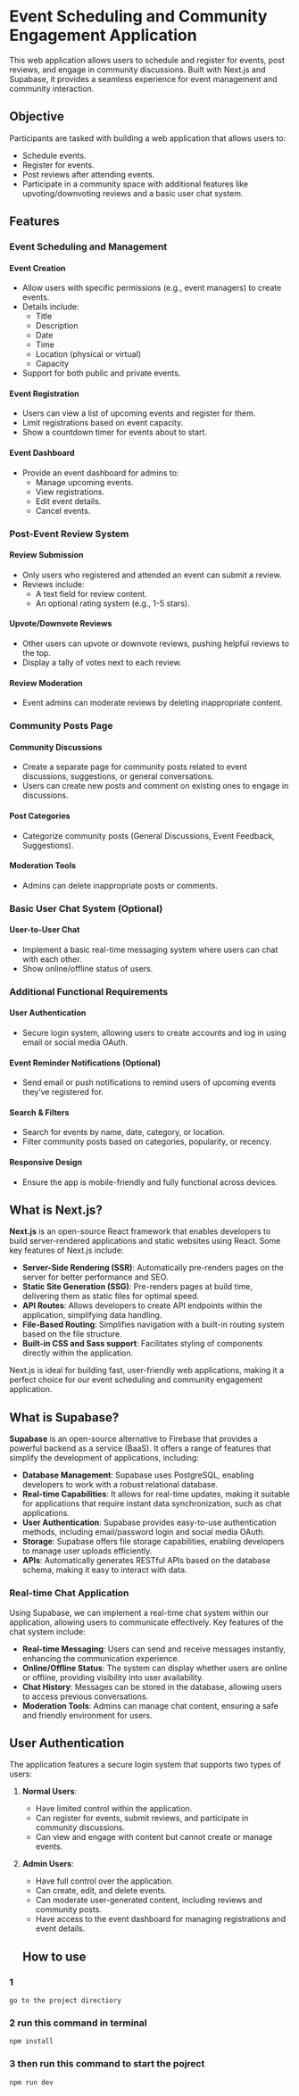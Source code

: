 # Event Scheduling and Community Engagement Application

This web application allows users to schedule and register for events, post reviews, and engage in community discussions. Built with Next.js and Supabase, it provides a seamless experience for event management and community interaction.

## Objective

Participants are tasked with building a web application that allows users to:

- Schedule events.
- Register for events.
- Post reviews after attending events.
- Participate in a community space with additional features like upvoting/downvoting reviews and a basic user chat system.

## Features

### Event Scheduling and Management

#### Event Creation

- Allow users with specific permissions (e.g., event managers) to create events.
- Details include:
  - Title
  - Description
  - Date
  - Time
  - Location (physical or virtual)
  - Capacity
- Support for both public and private events.

#### Event Registration

- Users can view a list of upcoming events and register for them.
- Limit registrations based on event capacity.
- Show a countdown timer for events about to start.

#### Event Dashboard

- Provide an event dashboard for admins to:
  - Manage upcoming events.
  - View registrations.
  - Edit event details.
  - Cancel events.

### Post-Event Review System

#### Review Submission

- Only users who registered and attended an event can submit a review.
- Reviews include:
  - A text field for review content.
  - An optional rating system (e.g., 1-5 stars).

#### Upvote/Downvote Reviews

- Other users can upvote or downvote reviews, pushing helpful reviews to the top.
- Display a tally of votes next to each review.

#### Review Moderation

- Event admins can moderate reviews by deleting inappropriate content.

### Community Posts Page

#### Community Discussions

- Create a separate page for community posts related to event discussions, suggestions, or general conversations.
- Users can create new posts and comment on existing ones to engage in discussions.

#### Post Categories

- Categorize community posts (General Discussions, Event Feedback, Suggestions).

#### Moderation Tools

- Admins can delete inappropriate posts or comments.

### Basic User Chat System (Optional)

#### User-to-User Chat

- Implement a basic real-time messaging system where users can chat with each other.
- Show online/offline status of users.

### Additional Functional Requirements

#### User Authentication

- Secure login system, allowing users to create accounts and log in using email or social media OAuth.

#### Event Reminder Notifications (Optional)

- Send email or push notifications to remind users of upcoming events they’ve registered for.

#### Search & Filters

- Search for events by name, date, category, or location.
- Filter community posts based on categories, popularity, or recency.

#### Responsive Design

- Ensure the app is mobile-friendly and fully functional across devices.


## What is Next.js?

**Next.js** is an open-source React framework that enables developers to build server-rendered applications and static websites using React. Some key features of Next.js include:

- **Server-Side Rendering (SSR)**: Automatically pre-renders pages on the server for better performance and SEO.
- **Static Site Generation (SSG)**: Pre-renders pages at build time, delivering them as static files for optimal speed.
- **API Routes**: Allows developers to create API endpoints within the application, simplifying data handling.
- **File-Based Routing**: Simplifies navigation with a built-in routing system based on the file structure.
- **Built-in CSS and Sass support**: Facilitates styling of components directly within the application.

Next.js is ideal for building fast, user-friendly web applications, making it a perfect choice for our event scheduling and community engagement application.

## What is Supabase?

**Supabase** is an open-source alternative to Firebase that provides a powerful backend as a service (BaaS). It offers a range of features that simplify the development of applications, including:

- **Database Management**: Supabase uses PostgreSQL, enabling developers to work with a robust relational database.
- **Real-time Capabilities**: It allows for real-time updates, making it suitable for applications that require instant data synchronization, such as chat applications.
- **User Authentication**: Supabase provides easy-to-use authentication methods, including email/password login and social media OAuth.
- **Storage**: Supabase offers file storage capabilities, enabling developers to manage user uploads efficiently.
- **APIs**: Automatically generates RESTful APIs based on the database schema, making it easy to interact with data.

### Real-time Chat Application

Using Supabase, we can implement a real-time chat system within our application, allowing users to communicate effectively. Key features of the chat system include:

- **Real-time Messaging**: Users can send and receive messages instantly, enhancing the communication experience.
- **Online/Offline Status**: The system can display whether users are online or offline, providing visibility into user availability.
- **Chat History**: Messages can be stored in the database, allowing users to access previous conversations.
- **Moderation Tools**: Admins can manage chat content, ensuring a safe and friendly environment for users.


## User Authentication

The application features a secure login system that supports two types of users:

1. **Normal Users**: 
   - Have limited control within the application.
   - Can register for events, submit reviews, and participate in community discussions.
   - Can view and engage with content but cannot create or manage events.

2. **Admin Users**: 
   - Have full control over the application.
   - Can create, edit, and delete events.
   - Can moderate user-generated content, including reviews and community posts.
   - Have access to the event dashboard for managing registrations and event details.


   ## How to use
### 1
    
`go to the project directiory`

### 2 run this command in terminal
` npm install `
       
### 3 then run this command to start the pojrect
` npm run dev `

